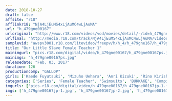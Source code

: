 ```yaml
---
date: 2018-10-27
draft: false
affsite: "r18"
afflinkr18: "NjA4LjEuMS4xLjAuMC4wLjAuMA"
url: "h_479gne00167"
urloriginal: "http://www.r18.com/videos/vod/movies/detail/-/id=h_479gne00167"
urlfinal: "http://media.r18.com/track/NjA4LjEuMS4xLjAuMC4wLjAuMA/videos/vod/movies/detail/-/id=h_479gne00167"
samplevid: "awspv3001.r18.com/litevideo/freepv/h/h_4/h_479gne167/h_479gne167_dmb_w.mp4"
title: "Our Little Slave Female Teacher 1"
mainimgurl: "pics.r18.com/digital/video/h_479gne00167/h_479gne00167ps.jpg"
mainimgs: "h_479gne00167ps.jpg"
releasedate: "Feb. 03, 2017"
duration: 126
productioncomp: "GALLOP"
girls: ['Kaede Fuyutsuki', 'Mizuho Uehara', 'Anri Kizuki', 'Rino Kirishima']
categories: ['Series', 'Female Teacher', 'Swimsuits', 'BUKKAKE', 'Compilation', 'Hi-Def']
imgurls: ['pics.r18.com/digital/video/h_479gne00167/h_479gne00167jp-1.jpg', 'pics.r18.com/digital/video/h_479gne00167/h_479gne00167jp-2.jpg', 'pics.r18.com/digital/video/h_479gne00167/h_479gne00167jp-3.jpg', 'pics.r18.com/digital/video/h_479gne00167/h_479gne00167jp-4.jpg', 'pics.r18.com/digital/video/h_479gne00167/h_479gne00167jp-5.jpg', 'pics.r18.com/digital/video/h_479gne00167/h_479gne00167jp-6.jpg', 'pics.r18.com/digital/video/h_479gne00167/h_479gne00167jp-7.jpg', 'pics.r18.com/digital/video/h_479gne00167/h_479gne00167jp-8.jpg', 'pics.r18.com/digital/video/h_479gne00167/h_479gne00167jp-9.jpg', 'pics.r18.com/digital/video/h_479gne00167/h_479gne00167jp-10.jpg', 'pics.r18.com/digital/video/h_479gne00167/h_479gne00167jp-11.jpg', 'pics.r18.com/digital/video/h_479gne00167/h_479gne00167jp-12.jpg', 'pics.r18.com/digital/video/h_479gne00167/h_479gne00167jp-13.jpg', 'pics.r18.com/digital/video/h_479gne00167/h_479gne00167jp-14.jpg', 'pics.r18.com/digital/video/h_479gne00167/h_479gne00167jp-15.jpg', 'pics.r18.com/digital/video/h_479gne00167/h_479gne00167jp-16.jpg', 'pics.r18.com/digital/video/h_479gne00167/h_479gne00167jp-17.jpg', 'pics.r18.com/digital/video/h_479gne00167/h_479gne00167jp-18.jpg', 'pics.r18.com/digital/video/h_479gne00167/h_479gne00167jp-19.jpg', 'pics.r18.com/digital/video/h_479gne00167/h_479gne00167jp-20.jpg']
imgs: ['h_479gne00167jp-1.jpg', 'h_479gne00167jp-2.jpg', 'h_479gne00167jp-3.jpg', 'h_479gne00167jp-4.jpg', 'h_479gne00167jp-5.jpg', 'h_479gne00167jp-6.jpg', 'h_479gne00167jp-7.jpg', 'h_479gne00167jp-8.jpg', 'h_479gne00167jp-9.jpg', 'h_479gne00167jp-10.jpg', 'h_479gne00167jp-11.jpg', 'h_479gne00167jp-12.jpg', 'h_479gne00167jp-13.jpg', 'h_479gne00167jp-14.jpg', 'h_479gne00167jp-15.jpg', 'h_479gne00167jp-16.jpg', 'h_479gne00167jp-17.jpg', 'h_479gne00167jp-18.jpg', 'h_479gne00167jp-19.jpg', 'h_479gne00167jp-20.jpg']
---
```

